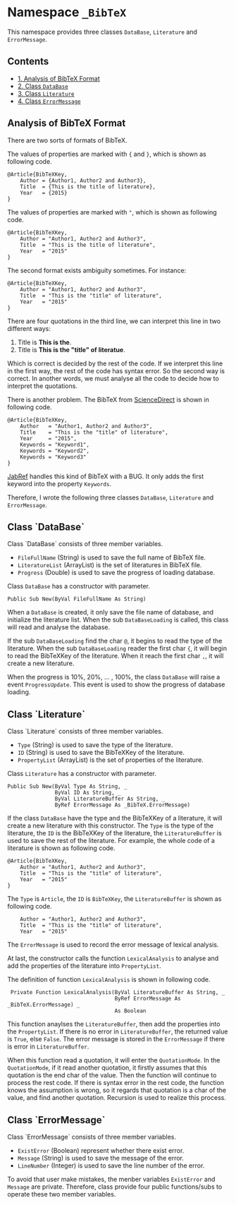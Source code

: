# Namespace `_BibTeX`

This namespace provides three classes `DataBase`, `Literature` and `ErrorMessage`.

## Contents

* [1. Analysis of BibTeX Format](#1)
* [2. Class `DataBase`](#2)
* [3. Class `Literature`](#3)
* [4. Class `ErrorMessage`](#4)


<h2 id="1">Analysis of BibTeX Format</h2>
There are two sorts of formats of BibTeX.

The values of properties are marked with `{` and `}`, which is shown as following code.

	@Article{BibTeXKey, 
		Author = {Author1, Author2 and Author3},  
		Title  = {This is the title of literature}, 
		Year   = {2015}
	}

The values of properties are marked with `"`, which is shown as following code.

	@Article{BibTeXKey, 
		Author = "Author1, Author2 and Author3",  
		Title  = "This is the title of literature", 
		Year   = "2015"
	}

The second format exists ambiguity sometimes. For instance:
	
	@Article{BibTeXKey, 
		Author = "Author1, Author2 and Author3",  
		Title  = "This is the "title" of literature", 
		Year   = "2015"
	}

There are four quotations in the third line, we can interpret this line in two different ways:

1. Title is **This is the**.
2. Title is **This is the "title" of literatue**.

Which is correct is decided by the rest of the code. If we interpret this line in the first way, the rest of the code has syntax error. So the second way is correct. In another words, we must analyse all the code to decide how to interpret the quotations.

There is another problem. The BibTeX from [ScienceDirect](http://www.sciencedirect.com/) is shown in following code.

	@Article{BibTeXKey, 
		Author   = "Author1, Author2 and Author3",  
		Title    = "This is the "title" of literature", 
		Year     = "2015",
		Keywords = "Keyword1",
		Keywords = "Keyword2",
		Keywords = "Keyword3" 
	}

[JabRef](http://jabref.sourceforge.net/) handles this kind of BibTeX with a BUG. It only adds the first keyword into the property `Keywords`.

Therefore, I wrote the following three classes `DataBase`, `Literature` and `ErrorMessage`.

<h2 id="2">Class `DataBase`</h2>
Class `DataBase` consists of three member variables.

* `FileFullName` (String) is used to save the full name of BibTeX file.
* `LiteratureList` (ArrayList) is the set of literatures in BibTeX file.
* `Progress` (Double) is used to save the progress of loading database.

Class `DataBase` has a constructor with parameter.

	Public Sub New(ByVal FileFullName As String)

When a `DataBase` is created, it only save the file name of database, and initialize the literature list. When the sub `DataBaseLoading` is called, this class will read and analyse the database.

If the sub `DataBaseLoading` find the char `@`, it begins to read the type of the literature. When the sub `DataBaseLoading` reader the first char `{`, it will begin to read the BibTeXKey of the literature. When it reach the first char `,`, it will create a new literature.

When the progress is 10%, 20%, ... , 100%, the class `DataBase` will raise a event `ProgressUpdate`. This event is used to show the progress of database loading.

<h2 id="3">Class `Literature`</h2>
Class `Literature` consists of three member variables.

* `Type` (String) is used to save the type of the literature.
* `ID` (String) is used to save the BibTeXKey of the literature.
* `PropertyList` (ArrayList) is the set of properties of the literature.

Class `Literature` has a constructor with parameter.

	Public Sub New(ByVal Type As String, _
				   ByVal ID As String, _
				   ByVal LiteratureBuffer As String, _
				   ByRef ErrorMessage As _BibTeX.ErrorMessage)
         
If the class `DataBase` have the type and the BibTeXKey of a literature, it will create a new literature with this constructor. The `Type` is the type of the literature, the `ID` is the BibTeXKey of the literature, the `LiteratureBuffer` is used to save the rest of the literature. For example, the whole code of a literature is shown as following code.

	@Article{BibTeXKey, 
		Author = "Author1, Author2 and Author3",  
		Title  = "This is the "title" of literature", 
		Year   = "2015"
	}

The `Type` is `Article`, the `ID` is `BibTeXKey`, the `LiteratureBuffer` is shown as following code.

		Author = "Author1, Author2 and Author3",  
		Title  = "This is the "title" of literature", 
		Year   = "2015"

The `ErrorMessage` is used to record the error message of lexical analysis.

At last, the constructor calls the function `LexicalAnalysis` to analyse and add the properties of the literature into `PropertyList`.

The definition of function `LexicalAnalysis` is shown in following code.

	 Private Function LexicalAnalysis(ByVal LiteratureBuffer As String, _
									  ByRef ErrorMessage As _BibTeX.ErrorMessage) _
									  As Boolean

This function anaylses the `LiteratureBuffer`, then add the properties into the `PropertyList`. If there is no error in `LiteratureBuffer`, the returned value is `True`, else `False`. The error message is stored in the `ErrorMessage` if there is error in `LiteratureBuffer`.

When this function read a quotation, it will enter the `QuotationMode`. In the `QuotationMode`, if it read another quotation, it firstly assumes that this quotation is the end char of the value. Then the function will continue to process the rest code. If there is syntax error in the rest code, the function knows the assumption is wrong, so it regards that quotation is a char of the value, and find another quotation. Recursion is used to realize this process.

<h2 id="4">Class `ErrorMessage`</h2>
Class `ErrorMessage` consists of three member variables.

* `ExistError` (Boolean) represent whether there exist error.
* `Message` (String) is used to save the message of the error.
* `LineNumber` (Integer) is used to save the line number of the error.

To avoid that user make mistakes, the menber variables `ExistError` and `Message` are private. Therefore, class provide four public functions/subs to operate these two member variables.
